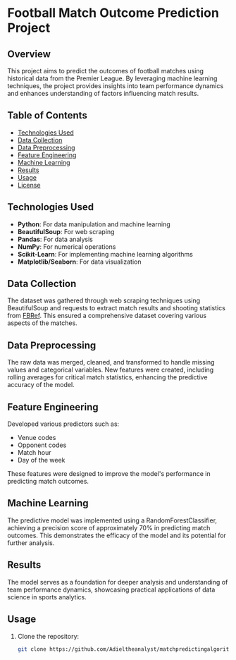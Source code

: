 # Football Match Outcome Prediction Project

## Overview
This project aims to predict the outcomes of football matches using historical data from the Premier League. By leveraging machine learning techniques, the project provides insights into team performance dynamics and enhances understanding of factors influencing match results.

## Table of Contents
- [Technologies Used](#technologies-used)
- [Data Collection](#data-collection)
- [Data Preprocessing](#data-preprocessing)
- [Feature Engineering](#feature-engineering)
- [Machine Learning](#machine-learning)
- [Results](#results)
- [Usage](#usage)
- [License](#license)

## Technologies Used
- **Python**: For data manipulation and machine learning
- **BeautifulSoup**: For web scraping
- **Pandas**: For data analysis
- **NumPy**: For numerical operations
- **Scikit-Learn**: For implementing machine learning algorithms
- **Matplotlib/Seaborn**: For data visualization

## Data Collection
The dataset was gathered through web scraping techniques using BeautifulSoup and requests to extract match results and shooting statistics from [FBRef](https://fbref.com/). This ensured a comprehensive dataset covering various aspects of the matches.

## Data Preprocessing
The raw data was merged, cleaned, and transformed to handle missing values and categorical variables. New features were created, including rolling averages for critical match statistics, enhancing the predictive accuracy of the model.

## Feature Engineering
Developed various predictors such as:
- Venue codes
- Opponent codes
- Match hour
- Day of the week

These features were designed to improve the model's performance in predicting match outcomes.

## Machine Learning
The predictive model was implemented using a RandomForestClassifier, achieving a precision score of approximately 70% in predicting match outcomes. This demonstrates the efficacy of the model and its potential for further analysis.

## Results
The model serves as a foundation for deeper analysis and understanding of team performance dynamics, showcasing practical applications of data science in sports analytics.

## Usage
1. Clone the repository:
   ```bash
   git clone https://github.com/Adieltheanalyst/matchpredictingalgorithm.git

